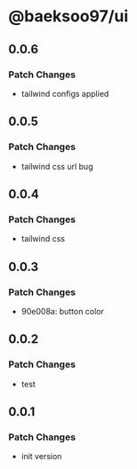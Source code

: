 # @baeksoo97/ui

## 0.0.6

### Patch Changes

- tailwind configs applied

## 0.0.5

### Patch Changes

- tailwind css url bug

## 0.0.4

### Patch Changes

- tailwind css

## 0.0.3

### Patch Changes

- 90e008a: button color

## 0.0.2

### Patch Changes

- test

## 0.0.1

### Patch Changes

- init version
